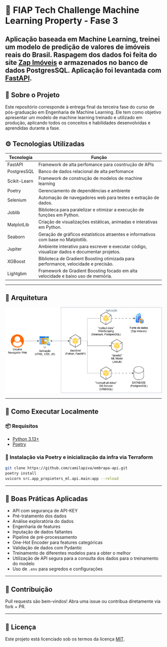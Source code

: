 # 📘 FIAP Tech Challenge Machine Learning Property - Fase 3

Aplicação baseada em Machine Learning, treinei um modelo de predição de valores de imóveis reais do Brasil.
Raspagem dos dados foi feita do site [Zap Imóveis](https://www.zapimoveis.com.br/) e armazenados no banco de dados PostgresSQL.
Aplicação foi levantada com [FastAPI](https://fastapi.tiangolo.com/).
---

## 📌 Sobre o Projeto

Este repositório corresponde à entrega final da terceira fase do curso de pós-graduação em Engenharia de Machine Learning. Ele tem como objetivo apresentar um modelo de machine learning treinado e utilizado em produção, aplicando todos os conceitos e habilidades desenvolvidas e aprendidas durante a fase.

## ⚙️ Tecnologias Utilizadas

| Tecnologia     | Função                                        |
| -------------- | --------------------------------------------- |
| FastAPI        | Framework de alta perfomance para cosntrução de APIs              |
| PostgresSQL    | Banco de dados relacional de alta perfomance                   |
| Scikit-Learn   | Framework de construção de modelos de machine learning             |
| Poetry         | Gerenciamento de dependências e ambiente      |
| Selenium       | Automação de navegadores web para testes e extração de dados.      |
| Joblib         | Biblioteca para paralelizar e otimizar a execução de funções em Python.      |
| MatplotLib     | Criação de visualizações estáticas, animadas e interativas em Python.      |
| Seaborn        | Geração de gráficos estatísticos atraentes e informativos com base no Matplotlib.      |
| Jupiter        | Ambiente interativo para escrever e executar código, visualizar dados e documentar projetos.      |
| XGBoost        | Biblioteca de Gradient Boosting otimizada para performance, velocidade e precisão.      |
| Lightgbm       | Framework de Gradient Boosting focado em alta velocidade e baixo uso de memória.      |

---

## 📐 Arquitetura

<img src="docs/Diag_prediction_price_model.png" alt="Arquitetura do projeto">

---

## 🚀 Como Executar Localmente

### 📦 Requisitos

* [Python 3.13+](https://www.python.org/downloads/)
* [Poetry](https://python-poetry.org/docs/)

### 📂 Instalação via Poetry e inicialização da infra via Terraform

```bash
git clone https://github.com/camilapiva/embrapa-api.git
poetry install
uvicorn src.app_propieters_ml.api.main:app --reload
```
---
## 📌 Boas Práticas Aplicadas

* API com segurança de API-KEY
* Pré-tratamento dos dados
* Análise exploratória do dados
* Engenharia de features
* Inputação de dados faltantes
* Pipeline de pré-processamento
* One-Hot Encoder para features categóricas
* Validação de dados com Pydantic
* Treinamento de diferentes modelos para a obter o melhor
* Utilização de API segura para a consulta dos dados para o treinamento do modelo
* Uso de `.env` para segredos e configurações
---

## 👥 Contribuição

Pull requests são bem-vindos! Abra uma issue ou contribua diretamente via fork + PR.

---

## 📃 Licença

Este projeto está licenciado sob os termos da licença [MIT](LICENSE).
